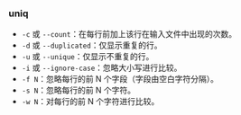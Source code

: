 ### uniq

- `-c` 或 `--count`：在每行前加上该行在输入文件中出现的次数。
- `-d` 或 `--duplicated`：仅显示重复的行。
- `-u` 或 `--unique`：仅显示不重复的行。
- `-i` 或 `--ignore-case`：忽略大小写进行比较。
- `-f N`：忽略每行的前 N 个字段（字段由空白字符分隔）。
- `-s N`：忽略每行的前 N 个字符。
- `-w N`：对每行的前 N 个字符进行比较。
